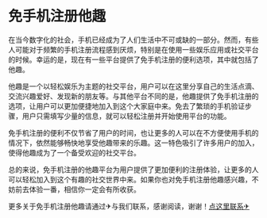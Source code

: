 # 免手机注册他趣

在当今数字化的社会，手机已经成为了人们生活中不可或缺的一部分。然而，有些人可能对于频繁的手机注册流程感到厌烦，特别是在使用一些娱乐应用或社交平台的时候。幸运的是，现在有一些平台提供了免手机注册的便利选项，其中就包括了他趣。

他趣是一个以轻松娱乐为主题的社交平台，用户可以在这里分享自己的生活点滴、交流兴趣爱好、发现新的朋友等。与其他平台不同的是，他趣提供了免手机注册的选项，让用户可以更加便捷地加入到这个大家庭中来。免去了繁琐的手机验证步骤，用户只需填写少量的信息，就可以轻松注册并开始使用平台的功能。

免手机注册的便利不仅节省了用户的时间，也让更多的人可以在不方便使用手机的情况下，依然能够畅快地享受他趣带来的乐趣。这一特色吸引了许多用户的加入，使得他趣成为了一个备受欢迎的社交平台。

总的来说，免手机注册的他趣平台为用户提供了更加便利的注册体验，让更多的人可以轻松加入到这个有趣的社交世界中来。如果你也对免手机注册他趣感兴趣，不妨前去体验一番，相信你一定会有所收获。

更多关于免手机注册他趣请通过✈与我们联系，感谢阅读，谢谢！[点这里联系✈](https://add.k02.cc)